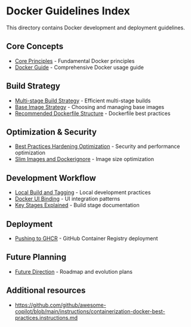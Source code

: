 # Docker Guidelines Index

This directory contains Docker development and deployment guidelines.

## Core Concepts

- [Core Principles](./core-principles.md) - Fundamental Docker principles
- [Docker Guide](./docker-guide.md) - Comprehensive Docker usage guide

## Build Strategy

- [Multi-stage Build Strategy](./multi-stage-build-strategy.md) - Efficient multi-stage builds
- [Base Image Strategy](./base-image-strategy.md) - Choosing and managing base images
- [Recommended Dockerfile Structure](./recommended-dockerfile-structure.md) - Dockerfile best practices

## Optimization & Security

- [Best Practices Hardening Optimization](./best-practices-hardening-optimization.md) - Security and performance optimization
- [Slim Images and Dockerignore](./slim-images-and-dockerignore.md) - Image size optimization

## Development Workflow

- [Local Build and Tagging](./local-build-and-tagging.md) - Local development practices
- [Docker UI Binding](./docker-ui-binding.md) - UI integration patterns
- [Key Stages Explained](./key-stages-explained.md) - Build stage documentation

## Deployment

- [Pushing to GHCR](./pushing-to-ghcr.md) - GitHub Container Registry deployment

## Future Planning

- [Future Direction](./future-direction.md) - Roadmap and evolution plans

## Additional resources

- https://github.com/github/awesome-copilot/blob/main/instructions/containerization-docker-best-practices.instructions.md
